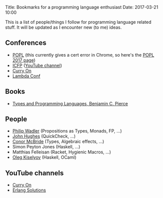 Title: Bookmarks for a programming language enthusiast
Date: 2017-03-21 10:00

This is a list of people/things I follow for programming language related stuff.
It will be updated as I encounter new (to me) ideas.

## Conferences

- [POPL](https://www.sigplan.org/Conferences/POPL/) (this currently gives a cert error in Chrome, so here's the [POPL 2017 page](http://conf.researchr.org/home/POPL-2017))
- [ICFP](http://icfpconference.org/) ([YouTube channel](https://www.youtube.com/channel/UCwRL68qZFfub1Ep1EScfmBw))
- [Curry On](http://www.curry-on.org/)
- [Lambda Conf](http://lambdaconf.us/)

## Books

- [Types and Programming Languages, Benjamin C. Pierce](http://robotics.upenn.edu/~bcpierce/tapl/)

## People

- [Philip Wadler](http://homepages.inf.ed.ac.uk/wadler/) (Propositions as Types, Monads, FP, ...)
- [John Hughes](http://www.cse.chalmers.se/~rjmh/) (QuickCheck, ...)
- [Conor McBride](strictlypositive.org) (Types, Algebraic effects, ...)
- Simon Peyton Jones (Haskell, ...)
- Matthias Felleisan (Racket, Hygienic Macros, ...)
- [Oleg Kiselyov](okmij.org/ftp/) (Haskell, OCaml)

## YouTube channels

- [Curry On](https://www.youtube.com/channel/UC-WICcSW1k3HsScuXxDrp0w)
- [Erlang Solutions](https://www.youtube.com/channel/UCKrD_GYN3iDpG_uMmADPzJQ)
